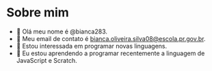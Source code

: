 # Sobre mim

- 👋 Olá meu nome é @bianca283.
- 👀 Meu email de contato é bianca.oliveira.silva08@escola.pr.gov.br.
- 🌱 Estou interessada em programar novas linguagens.
- 💞️ Eu estou aprendendo a programar recentemente a linguagem de JavaScript e Scratch.


<!---
bianca283/bianca283 is a ✨ special ✨ repository because its `README.md` (this file) appears on your GitHub profile.
You can click the Preview link to take a look at your changes.
--->
